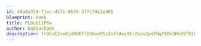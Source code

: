 ```yaml
---
id: 48a8a354-f1ec-4571-9626-3f7c74b3e465
blueprint: book
title: PLbuDi1P6w
author: bq8IarDaRX
description: frOEuE2swOjUWQKflIk6axMSzZvYlAusXErZeau2pdPNqYXOm3Hk8ST8iHpL22yLnl9PtuytrFXos35Xfe39Z5Fr3mEiVI9dtjYB
---
```

